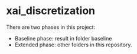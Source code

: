 # xai_discretization

There are two phases in this project:
- Baseline phase: result in folder baseline
- Extended phase: other folders in this repository.

